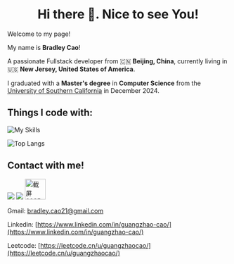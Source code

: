 <h1 align="center">Hi there 👋. Nice to see You!</h1>

Welcome to my page!

My name is **Bradley Cao**! 

A passionate Fullstack developer from 🇨🇳 **Beijing, China**, currently living in 🇺🇸 **New Jersey, United States of America**.

I graduated with a **Master's degree** in **Computer Science** from the [University of Southern California](https://www.usc.edu/) in December 2024.

<h2>Things I code with:</h2>

![My Skills](https://skillicons.dev/icons?i=java,swift,git,html,css,js,ts,angular,vue,bootstrap,nodejs,npm,spring,py,flask,anaconda,mysql,mongodb,postman,github,idea,pycharm,vscode,aws,docker,raspberrypi)

![Top Langs](https://github-readme-stats.vercel.app/api/top-langs/?username=guangzhao-cao&theme=tokyonight)


<h2>Contact with me!</h2>

![](https://skillicons.dev/icons?i=gmail) 
![](https://skillicons.dev/icons?i=linkedin)
<img width="47" alt="截屏2025-02-13 下午6 03 37" src="https://github.com/user-attachments/assets/610d9205-69b0-4175-ae41-cd0b0f912cd3" />

Gmail: [bradley.cao21@gmail.com](mailto:bradley.cao21@gmail.com) 

Linkedin: [https://www.linkedin.com/in/guangzhao-cao/](https://www.linkedin.com/in/guangzhao-cao/)

Leetcode: [https://leetcode.cn/u/guangzhaocao/](https://leetcode.cn/u/guangzhaocao/)

